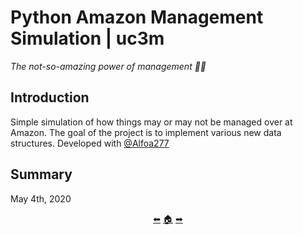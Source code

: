 # Python Amazon Management Simulation | uc3m

*The not-so-amazing power of management 😮‍💨*

## Introduction

Simple simulation of how things may or may not be managed over at Amazon. The goal of the project is to implement various new data structures. Developed with [@Alfoa277](https://github.com/Alfoa277)

## Summary

May 4th, 2020

<p align="center">
  <a href="https://github.com/madebypixel02/Basic-OOP-Donkey-Kong-in-Python">&#11013;</a>
  <a href="https://github.com/madebypixel02/Uc3m-Projects">&#127968;</a>
  <a href="https://github.com/madebypixel02/face-recognizer_with_fda_pca_knn">&#10145;</a>
</p>
